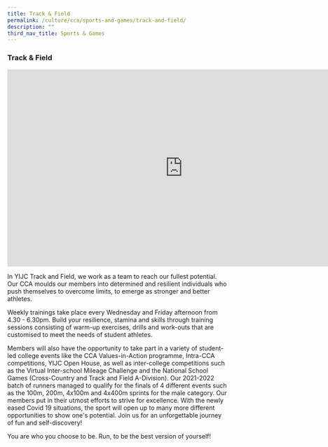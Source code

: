 ```yaml
---
title: Track & Field
permalink: /culture/cca/sports-and-games/track-and-field/
description: ""
third_nav_title: Sports & Games
---
```

### **Track & Field**

<iframe width="800" height="450" src="https://www.youtube.com/embed/-bvDwcIvioQ" title="Track &amp; Field" frameborder="0" allow="accelerometer; autoplay; clipboard-write; encrypted-media; gyroscope; picture-in-picture; web-share" allowfullscreen></iframe>

In YIJC Track and Field, we work as a team to reach our fullest potential. Our CCA moulds our members into determined and resilient individuals who push themselves to overcome limits, to emerge as stronger and better athletes.

Weekly trainings take place every Wednesday and Friday afternoon from 4.30 - 6.30pm. Build your resilience, stamina and skills through training sessions consisting of warm-up exercises, drills and work-outs that are customised to meet the needs of student athletes.

Members will also have the opportunity to take part in a variety of student-led college events like the CCA Values-in-Action programme, Intra-CCA competitions, YIJC Open House, as well as inter-college competitions such as the Virtual Inter-school Mileage Challenge and the National School Games (Cross-Country and Track and Field A-Division). Our 2021-2022 batch of runners managed to qualify for the finals of 4 different events such as the 100m, 200m, 4x100m and 4x400m sprints for the male category. Our members put in their utmost efforts to strive for excellence. With the newly eased Covid 19 situations, the sport will open up to many more different opportunities to show one's potential. Join us for an unforgettable journey of fun and self-discovery!

You are who you choose to be. Run, to be the best version of yourself!